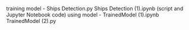 training model - Ships Detection.py Ships Detection (1).ipynb (script and Jupyter Notebook code)
using model - TrainedModel (1).ipynb TrainedModel (2).py

